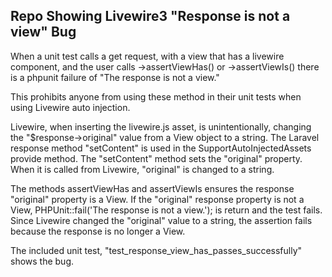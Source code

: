 ## Repo Showing Livewire3 "Response is not a view" Bug
When a unit test calls a get request, with a view that has a livewire component,
and the user calls ->assertViewHas() or ->assertViewIs() there is a phpunit failure of
"The response is not a view."

This prohibits anyone from using these method in their unit tests when using Livewire auto injection. 

Livewire, when inserting the livewire.js asset, is unintentionally, changing the "$response->original" value from
a View object to a string. The Laravel response method "setContent" is used in the
SupportAutoInjectedAssets provide method. The "setContent" method sets the "original" property.
When it is called from Livewire, "original" is changed to a string.

The methods assertViewHas and assertViewIs ensures the response "original" property is a View.
If the "original" response property is not a View, PHPUnit::fail('The response is not a view.');
is return and the test fails. Since Livewire changed the "original" value to a string, the
assertion fails because the response is no longer a View.

The included unit test, "test_response_view_has_passes_successfully" shows the bug.
